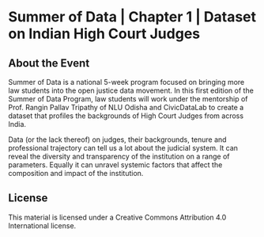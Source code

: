 # Summer of Data | Chapter 1 | Dataset on Indian High Court Judges

## About the Event

Summer of Data is a national 5-week program focused on bringing more law students into the open justice data movement. In this first edition of the Summer of Data Program, law students will work under the mentorship of Prof. Rangin Pallav Tripathy of NLU Odisha and CivicDataLab to create a dataset that profiles the backgrounds of High Court Judges from across India.

Data (or the lack thereof) on judges, their backgrounds, tenure and professional trajectory can tell us a lot about the judicial system. It can reveal the diversity and transparency of the institution on a range of parameters. Equally it can unravel systemic factors that affect the composition and impact of the institution. 


## License

This material is licensed under a Creative Commons Attribution 4.0 International license.

